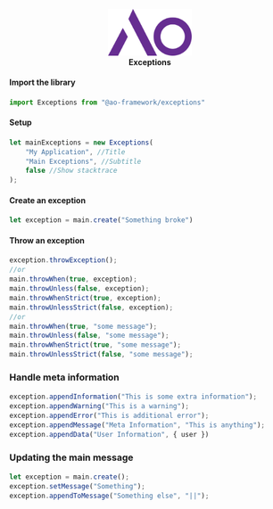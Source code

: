 <p align="center">
<img width="150" src="./assets/ao.logo.svg"><br>
<b>Exceptions</b>
</p>

#### Import the library
```ts
import Exceptions from "@ao-framework/exceptions"
```

#### Setup
```ts
let mainExceptions = new Exceptions(
    "My Application", //Title
    "Main Exceptions", //Subtitle
    false //Show stacktrace
);
```

#### Create an exception
```ts
let exception = main.create("Something broke")
```

#### Throw an exception
```ts
exception.throwException();
//or
main.throwWhen(true, exception);
main.throwUnless(false, exception);
main.throwWhenStrict(true, exception);
main.throwUnlessStrict(false, exception);
//or
main.throwWhen(true, "some message");
main.throwUnless(false, "some message");
main.throwWhenStrict(true, "some message");
main.throwUnlessStrict(false, "some message");
```
### Handle meta information
```ts
exception.appendInformation("This is some extra information");
exception.appendWarning("This is a warning");
exception.appendError("This is additional error");
exception.appendMessage("Meta Information", "This is anything");
exception.appendData("User Information", { user })
```

### Updating the main message
```ts
let exception = main.create();
exception.setMessage("Something");
exception.appendToMessage("Something else", "||");
```

